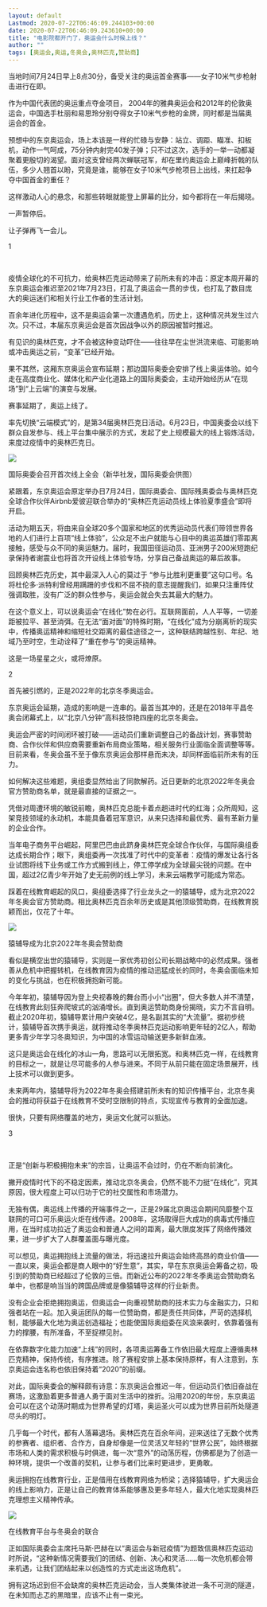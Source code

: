 ```yaml
---
layout: default
Lastmod: 2020-07-22T06:46:09.244103+00:00
date: 2020-07-22T06:46:09.243610+00:00
title: "电影院都开门了，奥运会什么时候上线？"
author: ""
tags: [奥运会,奥运,冬奥会,奥林匹克,赞助商]
---
```


当地时间7月24日早上8点30分，备受关注的奥运首金赛事——女子10米气步枪射击进行在即。

作为中国代表团的奥运重点夺金项目， 2004年的雅典奥运会和2012年的伦敦奥运会，中国选手杜丽和易思玲分别夺得女子10米气步枪的金牌，同时都是当届奥运会的首金。

预想中的东京奥运会，场上本该是一样的忙碌与安静：站立、调距、瞄准、扣板机，动作一气呵成，75分钟内射完40发子弹；只不过这次，选手的一举一动都凝聚着更殷切的渴望。面对这支曾经两次蝉联冠军，却在里约奥运会上巅峰折戟的队伍，多少人翘首以盼，究竟是谁，能够在女子10米气步枪项目上出线，来扛起争夺中国首金的重任？

这样激动人心的悬念，和那些转眼就能登上屏幕的比分，如今都将在一年后揭晓。

一声暂停后。

让子弹再飞一会儿。

1

 

疫情全球化的不可抗力，给奥林匹克运动带来了前所未有的冲击：原定本周开幕的东京奥运会推迟至2021年7月23日，打乱了奥运会一贯的步伐，也打乱了数目庞大的奥运迷们和相关行业工作者的生活计划。  

百余年进化历程中，这不是奥运会第一次遭遇危机，历史上，这种情况共发生过六次。只不过，本届东京奥运会是首次因战争以外的原因被暂时推迟。

有见识的奥林匹克，才不会被这种变动吓住——往往早在尘世洪流来临、可能影响或冲击奥运之前，“变革”已经开始。

果不其然，这厢东京奥运会宣布延期；那边国际奥委会安排了线上奥运体验。如今走在高度商业化、媒体化和产业化道路上的国际奥委会，主动开始经历从“在现场”到“上云端”的演变与发展。

赛事延期了，奥运上线了。

率先切换“云端模式”的，是第34届奥林匹克日活动。6月23日，中国奥委会以线下群众自发参与、线上平台集中展示的方式，发起了史上规模最大的线上锻炼活动，来度过疫情中的奥林匹克日。

![](https://images.weserv.nl/?url=https%3A//mmbiz.qpic.cn/mmbiz_jpg/WvDyjO9Sz2oyVxdqCericzeiaf7XHGN7KYEoaOcA92UndSOrz5D7vJ3KWyQeJ94aCJuUU2rae1dIaxKt0tdVopNg/640%3Fwx_fmt%3Djpeg)

国际奥委会召开首次线上全会（新华社发，国际奥委会供图）  

紧跟着，东京奥运会原定举办日7月24日，国际奥委会、国际残奥委会与奥林匹克全球合作伙伴Airbnb爱彼迎联合举办的“奥林匹克运动员线上体验夏季盛会”即将开启。

活动为期五天，将由来自全球20多个国家和地区的优秀运动员代表们带领世界各地的人们进行上百项“线上体验”，公众足不出户就能与心目中的奥运英雄们零距离接触，感受与众不同的奥运魅力。届时，我国田径运动员、亚洲男子200米短跑纪录保持者谢震业也将首次开设线上体验专场，分享自己备战奥运的幕后故事。

回顾奥林匹克历史，其中最深入人心的莫过于 “参与比胜利更重要”这句口号。名将杜伦多·派特利曾经用蹒跚的步伐和不屈不挠的意志提醒我们，如果只注重阵仗强调取胜，没有广泛的群众性参与，奥运会就会失去其最大的魅力。

在这个意义上，可以说奥运会“在线化”势在必行。互联网面前，人人平等，一切差距被拉平、甚至消弭。在无法“面对面”的特殊时期，“在线化”成为分崩离析的现实中，传播奥运精神和缩短社交距离的最佳途径之一，这种联结跨越性别、年纪、地域乃至时空，生动诠释了“重在参与”的奥运精神。

这是一场星星之火，或将燎原。

2

首先被引燃的，正是2022年的北京冬季奥运会。

东京奥运会延期，造成的影响是一连串的。最首当其冲的，还是在2018年平昌冬奥会闭幕式上，以“北京八分钟”高科技惊艳四座的北京冬奥会。

奥运会严密的时间闭环被打破——运动员们重新调整自己的备战计划，赛事赞助商、合作伙伴和供应商需要重新布局商业策略，相关服务行业面临全面调整等等。目前来看，冬奥会虽不至于像东京奥运会那样悬而未决，却同样面临前所未有的压力。

如何解决这些难题，奥组委显然给出了同款解药。近日更新的北京2022年冬奥会官方赞助商名单，就是最直接的证据之一。

凭借对周遭环境的敏锐前瞻，奥林匹克总能卡着点趟进时代的红海；众所周知，这架竞技领域的永动机，本能具备着冠军意识，从来只选择和最优秀、最有革新力量的企业合作。

当年电子商务平台崛起，阿里巴巴由此跻身奥林匹克全球合作伙伴，与国际奥组委达成长期合作；眼下，奥组委再一次找准了时代中的变革者：疫情的爆发让各行各业试图将线下业务或工作方式搬到线上，停工停学成为全球最尖锐的问题。在中国，超过2亿青少年开始了史无前例的线上学习，未来云端教学可能成为常态。

踩着在线教育崛起的风口，奥组委选择了行业龙头之一的猿辅导，成为北京2022年冬奥会官方赞助商。相比奥林匹克百余年历史或是其他顶级赞助商，在线教育脱颖而出，仅花了十年。

![](https://images.weserv.nl/?url=https%3A//mmbiz.qpic.cn/mmbiz_jpg/WvDyjO9Sz2oyVxdqCericzeiaf7XHGN7KYeDTO3MlN1kukbsYvibhGSPiaBa6ma8YYia4awgITd3TSuMOVgDp9QYnpQ/640%3Fwx_fmt%3Djpeg)

猿辅导成为北京2022年冬奥会赞助商

看似是横空出世的猿辅导，实则是一家优秀初创公司长期战略中的必然成果。强者善从危机中把握转机，在线教育因为疫情的推动迅猛成长的同时，冬奥会面临未知的变化与挑战，也在积极拥抱新可能。  

今年年初，猿辅导因为登上央视春晚的舞台而小小“出圈”，但大多数人并不清楚，在线教育此刻狂奔爬坡式的汹涌增长。直到奥运赞助商身份揭晓，实力不言自明。截止2020年初，猿辅导累计用户突破4亿，是名副其实的“大流量”。据初步统计，猿辅导首次携手奥运，就将推动冬季奥林匹克运动影响更年轻的2亿人，帮助更多青少年学习冬奥知识，为中国的冰雪运动输送更多新鲜血液。

这只是奥运会在线化的冰山一角，思路可以无限拓宽。和奥林匹克一样，在线教育的目标之一，就是让尽可能多的人参与进来。不同于从前只能在固定场景展开，线上技术可以做到更多。

未来两年内，猿辅导将为2022年冬奥会搭建前所未有的知识传播平台，北京冬奥会的推动将获益于在线教育不受时空限制的特点，实现宣传与教育的全面加速。

很快，只要有网络覆盖的地方，奥运文化就可以抵达。

3

 

正是“创新与积极拥抱未来”的宗旨，让奥运不会过时，仍在不断向前演化。

撇开疫情时代下的不稳定因素，推动北京冬奥会，仍然不能不力挺“在线化”，究其原因，很大程度上可以归功于它的社交属性和市场潜力。

无独有偶，奥运线上传播的开端事件之一，正是29届北京奥运会期间风靡整个互联网的可口可乐奥运火炬在线传递。2008年，这场取得巨大成功的病毒式传播应用，在当时成功拉近了奥运会和普通人之间的距离，最大限度发挥了网络传播效果，进一步扩大了人群覆盖面与曝光度。

可以想见，奥运拥抱线上流量的做法，将迅速拉升奥运会始终高昂的商业价值——一直以来，奥运会都是商人眼中的“好生意”，其实，早在东京奥运会筹备之初，吸引到的赞助商已经超过了伦敦的三倍。而新近公布的2022年冬季奥运会赞助商名单中，也都是响当当的跨国品牌或是像猿辅导这样的行业新贵。

没有企业会拒绝拥抱奥运，但奥运会一向重视赞助商的技术实力与金融实力，只和强者站在一起。加入奥运团队的每一位赞助商，都是责任共同体，严苛的选择机制，能够最大化地为奥运创造福祉；也能使国际奥组委在风浪来袭时，依靠着强有力的撑腰，有所准备，不至捉襟见肘。

在依靠数字化能力加速“上线”的同时，各项奥运筹备工作依旧最大程度上遵循奥林匹克精神，保持传统，有序推进。除了赛程安排上基本保持原样，有人注意到，东京奥运会连名称也依旧保持着“2020”的前缀。

对此，国际奥委会的解释颇有诗意：东京奥运会推迟一年，但运动员们依旧奋战在赛场，这激励着更多普通人勇于面对生活中的挫折。沿用2020的年份，东京奥运会可以在这个动荡时期成为世界希望的灯塔，奥运圣火可以成为世界目前所处隧道尽头的明灯。

几乎每一个时代，都有人落幕退场。奥林匹克在百余年间，迎来送往了无数个优秀的参赛者、组织者、合作方，自身却像是一位灵活又年轻的“世界公民”，始终根据市场和人类的需求积极与时俱进，每一次“意外”的动荡历程，仿佛都是为了创造一种环境，提供一个改善的契机，让参与者们比来时更进步，更勇敢。

奥运拥抱在线教育行业，正是借用在线教育网络为桥梁；选择猿辅导，扩大奥运会的线上影响力，正是让自己的教育体系能够惠及更多年轻人，最大化地实现奥林匹克理想主义精神传承。

![](https://images.weserv.nl/?url=https%3A//mmbiz.qpic.cn/mmbiz_jpg/WvDyjO9Sz2oyVxdqCericzeiaf7XHGN7KYZxnibZwIF8VDaboLHbukuQ2mwKN6yTolQ1z2xAwcW6ibbFhC7K8B16Dg/640%3Fwx_fmt%3Djpeg)

在线教育平台与冬奥会的联合

正如国际奥委会主席托马斯·巴赫在以“奥运会与新冠疫情”为题致信奥林匹克运动时所说，“这种新情况需要我们的团结、创新、决心和灵活……每一次危机都会带来机遇，让我们团结起来以创造性的方式走出这场危机”。

拥有这场迟到但不会缺席的奥林匹克运动会，当人类集体驶进一条不可测的隧道，在未知而忐忑的黑暗里，应该不止有一束光。

